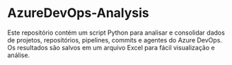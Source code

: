 # AzureDevOps-Analysis
Este repositório contém um script Python para analisar e consolidar dados de projetos, repositórios, pipelines, commits e agentes do Azure DevOps. Os resultados são salvos em um arquivo Excel para fácil visualização e análise.
